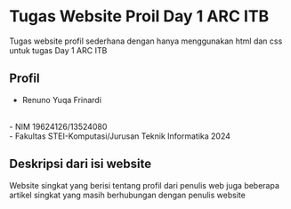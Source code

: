# Tugas Website Proil Day 1 ARC ITB

Tugas website profil sederhana dengan hanya menggunakan html dan css untuk tugas Day 1 ARC ITB

## Profil

- Renuno Yuqa Frinardi 
<br/>
- NIM 19624126/13524080
<br/>
- Fakultas STEI-Komputasi/Jurusan Teknik Informatika 2024

## Deskripsi dari isi website

Website singkat yang berisi tentang profil dari penulis web juga beberapa artikel singkat yang masih berhubungan dengan penulis website
